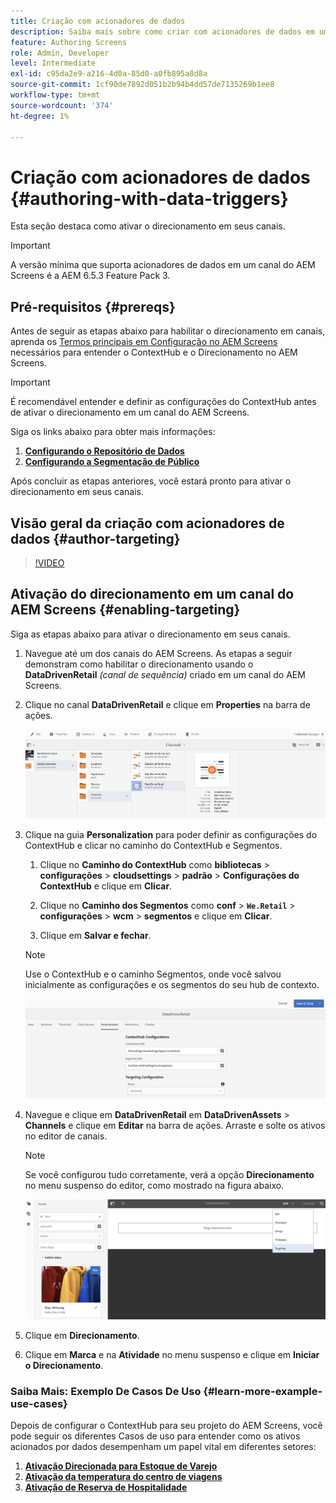 ```yaml
---
title: Criação com acionadores de dados
description: Saiba mais sobre como criar com acionadores de dados em um canal do AEM Screens.
feature: Authoring Screens
role: Admin, Developer
level: Intermediate
exl-id: c95da2e9-a216-4d0a-85d0-a0fb895a8d8a
source-git-commit: 1cf90de7892d051b2b94b4dd57de7135269b1ee8
workflow-type: tm+mt
source-wordcount: '374'
ht-degree: 1%

---
```


# Criação com acionadores de dados {#authoring-with-data-triggers}

Esta seção destaca como ativar o direcionamento em seus canais.

>[!IMPORTANT]
>
>A versão mínima que suporta acionadores de dados em um canal do AEM Screens é a AEM 6.5.3 Feature Pack 3.

## Pré-requisitos {#prereqs}

Antes de seguir as etapas abaixo para habilitar o direcionamento em canais, aprenda os [Termos principais em Configuração no AEM Screens](configuring-context-hub.md) necessários para entender o ContextHub e o Direcionamento no AEM Screens.

>[!IMPORTANT]
>
>É recomendável entender e definir as configurações do ContextHub antes de ativar o direcionamento em um canal do AEM Screens.

Siga os links abaixo para obter mais informações:

1. **[Configurando o Repositório de Dados](configuring-context-hub.md)**
1. **[Configurando a Segmentação de Público](configuring-context-hub.md)**

Após concluir as etapas anteriores, você estará pronto para ativar o direcionamento em seus canais.

## Visão geral da criação com acionadores de dados {#author-targeting}

>[!VIDEO](https://video.tv.adobe.com/v/31921)

## Ativação do direcionamento em um canal do AEM Screens {#enabling-targeting}

Siga as etapas abaixo para ativar o direcionamento em seus canais.

1. Navegue até um dos canais do AEM Screens. As etapas a seguir demonstram como habilitar o direcionamento usando o **DataDrivenRetail** *(canal de sequência)* criado em um canal do AEM Screens.

1. Clique no canal **DataDrivenRetail** e clique em **Properties** na barra de ações.

   ![screen_shot_2019-05-01at43332pm](assets/screen_shot_2019-05-01at43332pm.png)

1. Clique na guia **Personalization** para poder definir as configurações do ContextHub e clicar no caminho do ContextHub e Segmentos.

   1. Clique no **Caminho do ContextHub** como **bibliotecas** > **configurações** > **cloudsettings** > **padrão** > **Configurações do ContextHub** e clique em **Clicar**.

   1. Clique no **Caminho dos Segmentos** como **conf** > **`We.Retail`** > **configurações** > **wcm** > **segmentos** e clique em **Clicar**.

   1. Clique em **Salvar e fechar**.

   >[!NOTE]
   >
   >Use o ContextHub e o caminho Segmentos, onde você salvou inicialmente as configurações e os segmentos do seu hub de contexto.

   ![screen_shot_2019-05-01at44030pm](assets/screen_shot_2019-05-01at44030pm.png)

1. Navegue e clique em **DataDrivenRetail** em **DataDrivenAssets** > **Channels** e clique em **Editar** na barra de ações. Arraste e solte os ativos no editor de canais.

   >[!NOTE]
   >
   >Se você configurou tudo corretamente, verá a opção **Direcionamento** no menu suspenso do editor, como mostrado na figura abaixo.

   ![screen_shot_2019-05-01at44231pm](assets/screen_shot_2019-05-01at44231pm.png)

1. Clique em **Direcionamento**.

1. Clique em **Marca** e na **Atividade** no menu suspenso e clique em **Iniciar o Direcionamento**.

### Saiba Mais: Exemplo De Casos De Uso {#learn-more-example-use-cases}

Depois de configurar o ContextHub para seu projeto do AEM Screens, você pode seguir os diferentes Casos de uso para entender como os ativos acionados por dados desempenham um papel vital em diferentes setores:

1. **[Ativação Direcionada para Estoque de Varejo](retail-inventory-activation.md)**
1. **[Ativação da temperatura do centro de viagens](local-temperature-activation.md)**
1. **[Ativação de Reserva de Hospitalidade](hospitality-reservation-activation.md)**
